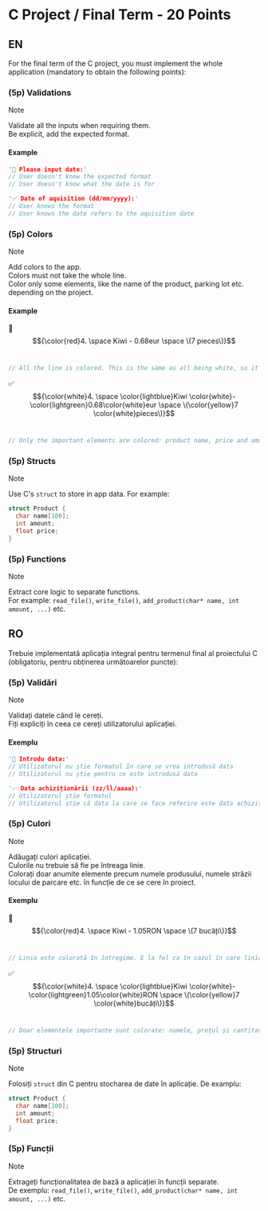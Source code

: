 # C Project / Final Term - 20 Points
## EN
For the final term of the C project, you must implement the whole application (mandatory to obtain the following points):

### (5p) Validations
> [!note]
> Validate all the inputs when requiring them.<br/>
> Be explicit, add the expected format.

#### Example

```cpp
'🚫 Please input date:'
// User doesn't know the expected format
// User doesn't know what the date is for

'✅ Date of aquisition (dd/mm/yyyy):'
// User knows the format
// User knows the date refers to the aquisition date
```


### (5p) Colors
> [!note]
> Add colors to the app.<br/>
> Colors must not take the whole line.<br/>
> Color only some elements, like the name of the product, parking lot etc. depending on the project.

#### Example

🚫 $${\color{red}4. \space Kiwi - 0.68eur \space \(7 pieces\)}$$<br/>
```cpp
// All the line is colored. This is the same as all being white, so it's not counted as you using colors
```

✅ $${\color{white}4. \space \color{lightblue}Kiwi \color{white}- \color{lightgreen}0.68\color{white}eur \space \(\color{yellow}7 \color{white}pieces\)}$$<br/>
```cpp
// Only the important elements are colored: product name, price and amount
```

### (5p) Structs
> [!note]
> Use C's `struct` to store in app data. For example:
```cpp
struct Product {
  char name[100];
  int amount;
  float price;
}
```

### (5p) Functions
> [!note]
> Extract core logic to separate functions.<br/>
> For example: `read_file()`, `write_file()`, `add_product(char* name, int amount, ...)` etc.

## RO
Trebuie implementată aplicația integral pentru termenul final al proiectului C (obligatoriu, pentru obținerea următoarelor puncte):

### (5p) Validări
> [!note]
> Validați datele când le cereți.<br/>
> Fiți expliciți în ceea ce cereți utilizatorului aplicației.

#### Exemplu

```cpp
'🚫 Introdu data:'
// Utilizatorul nu știe formatul în care se vrea introdusă data
// Utilizatorul nu știe pentru ce este introdusă data

'✅ Data achiziționării (zz/ll/aaaa):'
// Utilizatorul știe formatul
// Utilizatorul știe că data la care se face referire este data achiziționării
```


### (5p) Culori
> [!note]
> Adăugați culori aplicației.<br/>
> Culorile nu trebuie să fie pe întreaga linie.<br/>
> Colorați doar anumite elemente precum numele produsului, numele străzii locului de parcare etc. în funcție de ce se cere în proiect.

#### Exemplu

🚫 $${\color{red}4. \space Kiwi - 1.05RON \space \(7 bucăți\)}$$<br/>
```cpp
// Linia este colorată în întregime. E la fel ca în cazul în care linia era albă, acest mod nu se contorizează ca folosire de culori.
```

✅ $${\color{white}4. \space \color{lightblue}Kiwi \color{white}- \color{lightgreen}1.05\color{white}RON \space \(\color{yellow}7 \color{white}bucăți\)}$$<br/>
```cpp
// Doar elementele importante sunt colorate: numele, prețul și cantitatea produsului
```

### (5p) Structuri
> [!note]
> Folosiți `struct` din C pentru stocharea de date în aplicație. De examplu:
```cpp
struct Product {
  char name[100];
  int amount;
  float price;
}
```

### (5p) Funcții
> [!note]
> Extrageți funcționalitatea de bază a aplicației în funcții separate.<br/>
> De exemplu: `read_file()`, `write_file()`, `add_product(char* name, int amount, ...)` etc.
